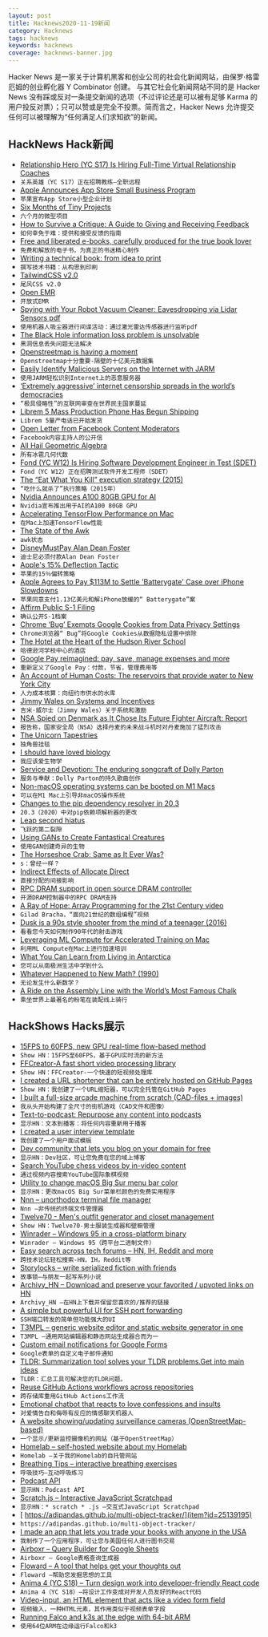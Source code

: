 ```yaml
---
layout: post
title: Hacknews2020-11-19新闻
category: Hacknews
tags: hacknews
keywords: hacknews
coverage: hacknews-banner.jpg
---
```


Hacker News 是一家关于计算机黑客和创业公司的社会化新闻网站，由保罗·格雷厄姆的创业孵化器 Y Combinator 创建。
与其它社会化新闻网站不同的是 Hacker News 没有踩或反对一条提交新闻的选项（不过评论还是可以被有足够 Karma 的用户投反对票）；只可以赞或是完全不投票。简而言之，Hacker News 允许提交任何可以被理解为“任何满足人们求知欲”的新闻。

## HackNews Hack新闻


- [Relationship Hero (YC S17) Is Hiring Full-Time Virtual Relationship Coaches](https://relationshiphero.com/careers?role=coach)
- `关系英雄（YC S17）正在招聘教练–全职远程`
- [Apple Announces App Store Small Business Program](https://www.apple.com/newsroom/2020/11/apple-announces-app-store-small-business-program/)
- `苹果宣布App Store小型企业计划`
- [Six Months of Tiny Projects](https://tinyprojects.dev/posts/six_months_of_tiny_projects)
- `六个月的微型项目`
- [How to Survive a Critique: A Guide to Giving and Receiving Feedback](https://www.aiga.org/how-to-survive-a-critique)
- `如何幸免于难：提供和接受反馈的指南`
- [Free and liberated e-books, carefully produced for the true book lover](https://standardebooks.org/)
- `免费和解放的电子书，为真正的书迷精心制作`
- [Writing a technical book: from idea to print](https://sararobinson.dev/2020/11/17/writing-a-technical-book.html)
- `撰写技术书籍：从构思到印刷`
- [TailwindCSS v2.0](https://blog.tailwindcss.com/tailwindcss-v2)
- `尾风CSS v2.0`
- [Open EMR](https://www.open-emr.org/)
- `开放式EMR`
- [Spying with Your Robot Vacuum Cleaner: Eavesdropping via Lidar Sensors pdf](https://www.cs.umd.edu/~nirupam/images/2_publication/papers/LidarPhone_SenSys20_nirupam.pdf)
- `使用机器人吸尘器进行间谍活动：通过激光雷达传感器进行监听pdf`
- [The Black Hole information loss problem is unsolvable](http://backreaction.blogspot.com/2020/11/the-black-hole-information-loss-problem.html)
- `黑洞信息丢失问题无法解决`
- [Openstreetmap is having a moment](https://joemorrison.medium.com/openstreetmap-is-having-a-moment-dcc7eef1bb01)
- `Openstreetmap十分重要-隔壁的十亿美元数据集`
- [Easily Identify Malicious Servers on the Internet with JARM](https://engineering.salesforce.com/easily-identify-malicious-servers-on-the-internet-with-jarm-e095edac525a)
- `使用JARM轻松识别Internet上的恶意服务器`
- [‘Extremely aggressive’ internet censorship spreads in the world’s democracies](https://news.umich.edu/extremely-aggressive-internet-censorship-spreads-in-the-worlds-democracies/)
- `“极具侵略性”的互联网审查在世界民主国家蔓延`
- [Librem 5 Mass Production Phone Has Begun Shipping](https://puri.sm/posts/librem-5-mass-production-phone-has-begun-shipping/)
- `Librem 5量产电话已开始发货`
- [Open Letter from Facebook Content Moderators](https://www.foxglove.org.uk/news/open-letter-from-content-moderators-re-pandemic)
- `Facebook内容主持人的公开信`
- [All Hail Geometric Algebra](https://crypto.stanford.edu/~blynn/haskell/ga.html)
- `所有冰雹几何代数`
- [Fond (YC W12) Is Hiring Software Development Engineer in Test (SDET)](https://jobs.lever.co/fond/796724b5-fda2-415b-908c-1015bdc8dbbd)
- `Fond（YC W12）正在招聘测试软件开发工程师（SDET）`
- [The “Eat What You Kill” execution strategy (2015)](https://webtide.com/eat-what-you-kill/)
- `“吃什么就杀了”执行策略（2015年）`
- [Nvidia Announces A100 80GB GPU for AI](https://nvidianews.nvidia.com/news/nvidia-doubles-down-announces-a100-80gb-gpu-supercharging-worlds-most-powerful-gpu-for-ai-supercomputing)
- `Nvidia宣布推出用于AI的A100 80GB GPU`
- [Accelerating TensorFlow Performance on Mac](https://blog.tensorflow.org/2020/11/accelerating-tensorflow-performance-on-mac.html)
- `在Mac上加速TensorFlow性能`
- [The State of the Awk](https://lwn.net/Articles/820829/)
- `awk状态`
- [DisneyMustPay Alan Dean Foster](https://www.sfwa.org/2020/11/18/disney-must-pay/)
- `迪士尼必须付款Alan Dean Foster`
- [Apple's 15% Deflection Tactic](https://www.johnluxford.com/blog/apples-15-percent-deflection-tactic/)
- `苹果的15％偏转策略`
- [Apple Agrees to Pay $113M to Settle 'Batterygate' Case over iPhone Slowdowns](https://text.npr.org/936268845)
- `苹果同意支付1.13亿美元和解iPhone放缓的“ Batterygate”案`
- [Affirm Public S-1 Filing](https://www.sec.gov/Archives/edgar/data/1820953/000110465920126927/tm2026663-4_s1.htm)
- `确认公开S-1档案`
- [Chrome ‘Bug’ Exempts Google Cookies from Data Privacy Settings](https://hfet.org/chrome-bug-exempts-google-cookies-from-data-privacy-settings/)
- `Chrome浏览器“ Bug”将Google Cookies从数据隐私设置中排除`
- [The Hotel at the Heart of the Hudson River School](https://www.laphamsquarterly.org/roundtable/hotel-heart-hudson-river-school)
- `哈德逊河学校中心的酒店`
- [Google Pay reimagined: pay, save, manage expenses and more](https://blog.google/products/google-pay/reimagined-pay-save-manage-expenses-and-more/)
- `重新定义了Google Pay：付款，节省，管理费用等`
- [An Account of Human Costs: The reservoirs that provide water to New York City](https://placesjournal.org/article/reservoir-an-account-of-human-costs/)
- `人力成本核算：向纽约市供水的水库`
- [Jimmy Wales on Systems and Incentives](https://medium.com/conversations-with-tyler/jimmy-wales-tyler-cowen-wikipedia-610b6e931d20)
- `吉米·威尔士（Jimmy Wales）关于系统和激励`
- [NSA Spied on Denmark as It Chose Its Future Fighter Aircraft: Report](https://www.thedrive.com/the-war-zone/37668/nsa-spied-on-denmark-as-it-chose-its-future-fighter-aircraft-report)
- `报告称，国家安全局（NSA）选择丹麦的未来战斗机时对丹麦施加了猛烈攻击`
- [The Unicorn Tapestries](https://www.theparisreview.org/blog/2020/11/18/the-secret-of-the-unicorn-tapestries/)
- `独角兽挂毯`
- [I should have loved biology](https://jsomers.net/i-should-have-loved-biology/)
- `我应该爱生物学`
- [Service and Devotion: The enduring songcraft of Dolly Parton](https://www.bookforum.com/print/2704/the-enduring-songcraft-of-dolly-parton-24261)
- `服务与奉献：Dolly Parton的持久歌曲创作`
- [Non-macOS operating systems can be booted on M1 Macs](https://support.apple.com/guide/mac-help/macos-recovery-a-mac-apple-silicon-mchl82829c17/11.0/mac/11.0#mchl9b13cbdc)
- `可以在M1 Mac上引导非macOS操作系统`
- [Changes to the pip dependency resolver in 20.3](https://pip.pypa.io/en/latest/user_guide/#changes-to-the-pip-dependency-resolver-in-20-2-2020)
- `20.3（2020）中对pip依赖项解析器的更改`
- [Leap second hiatus](https://fanf.dreamwidth.org/133823.html)
- `飞跃的第二裂隙`
- [Using GANs to Create Fantastical Creatures](https://ai.googleblog.com/2020/11/using-gans-to-create-fantastical.html)
- `使用GAN创建奇异的生物`
- [The Horseshoe Crab: Same as It Ever Was?](https://daily.jstor.org/the-horseshoe-crab-same-as-it-ever-was/)
- `s：曾经一样？`
- [Indirect Effects of Allocate Direct](https://serce.me/posts/18-11-2020-allocate-direct/)
- `直接分配的间接影响`
- [RPC DRAM support in open source DRAM controller](https://antmicro.com/blog/2020/10/rpc-dram-support-in-litedram/)
- `开源DRAM控制器中的RPC DRAM支持`
- [A Ray of Hope: Array Programming for the 21st Century video](https://www.youtube.com/watch?v=x1FoTYnJxeY)
- `Gilad Bracha，“面向21世纪的数组编程”视频`
- [Dusk is a 90s style shooter from the mind of a teenager (2016)](https://killscreen.com/previously/articles/dusk-90s-style-shooter-mind-teenager/)
- `看看您今天如何制作90年代的射击游戏`
- [Leveraging ML Compute for Accelerated Training on Mac](https://machinelearning.apple.com/updates/ml-compute-training-on-mac)
- `利用ML Compute在Mac上进行加速培训`
- [What You Can Learn from Living in Antarctica](http://nautil.us/issue/92/frontiers/what-you-can-learn-from-living-in-antarctica)
- `您可以从南极洲生活中学到什么`
- [Whatever Happened to New Math? (1990)](https://www.americanheritage.com/whatever-happened-new-math-0#1)
- `无论发生什么新数学？ `
- [A Ride on the Assembly Line with the World’s Most Famous Chalk](https://www.nytimes.com/2020/11/17/world/asia/hagoromo-chalk.html)
- `乘坐世界上最著名的粉笔在装配线上骑行`


## HackShows Hacks展示

- [ 15FPS to 60FPS, new GPU real-time flow-based method](https://www.youtube.com/watch?v=lqtqmP46LaA)
- `Show HN：15FPS至60FPS，基于GPU实时流的新方法`
- [ FFCreator-A fast short video processing library](https://github.com/tnfe/FFCreator)
- `Show HN：FFCreator-一个快速的短视频处理库`
- [ I created a URL shortener that can be entirely hosted on GitHub Pages](https://github.com/nelsontky/gh-pages-url-shortener)
- `Show HN：我创建了一个URL缩短器，可以完全托管在GitHub Pages`
- [ I built a full-size arcade machine from scratch (CAD-files + images)](https://github.com/maxvfischer/DIY-arcade)
- `我从头开始构建了全尺寸的街机游戏（CAD文件和图像）`
- [ Text-to-podcast: Repurpose any content into podcasts](https://www.narratedbypoise.com/)
- `显示HN：文本到播客：将任何内容重新用于播客`
- [ I created a user interview template](https://www.userinterviewexchange.com/blog/user-interview-template)
- `我创建了一个用户面试模板`
- [ Dev community that lets you blog on your domain for free](https://hashnode.com)
- `显示HN：Dev社区，可让您免费在您的域上博客`
- [ Search YouTube chess videos by in-video content](https://search.chessvision.ai/)
- `通过视频内容搜索YouTube国际象棋视频`
- [ Utility to change macOS Big Sur menu bar color](https://github.com/igorkulman/ChangeMenuBarColor)
- `显示HN：更改macOS Big Sur菜单栏颜色的免费实用程序`
- [ Nnn – unorthodox terminal file manager](https://github.com/jarun/nnn)
- `Nnn –非传统的终端文件管理器`
- [ Twelve70 - Men's outfit generator and closet management](https://www.twelve70.com/)
- `Show HN：Twelve70-男士服装生成器和壁橱管理`
- [ Winrader – Windows 95 in a cross-platform binary](https://github.com/c9fe/winrader)
- `Winrader – Windows 95（跨平台二进制文件）`
- [ Easy search across tech forums – HN, IH, Reddit and more](https://forumsearch.io)
- `跨技术论坛轻松搜索-HN，IH，Reddit等`
- [ Storylocks – write serialized fiction with friends](http://storylocks.com?source=hn)
- `故事锁–与朋友一起写系列小说`
- [ Archivy_HN – Download and preserve your favorited / upvoted links on HN](https://github.com/archivy/archivy_hn)
- `Archivy_HN –在HN上下载并保留您喜欢的/推荐的链接`
- [ A simple but powerful UI for SSH port forwarding](https://github.com/jamt9000/AwesomePortForwarding)
- `SSH端口转发的简单但功能强大的UI`
- [ T3MPL – generic website editor and static website generator in one](https://github.com/b4rtaz/t3mpl-editor)
- `T3MPL –通用网站编辑器和静态网站生成器合而为一`
- [ Custom email notifications for Google Forms](https://www.formocto.com/)
- `Google表单的自定义电子邮件通知`
- [ TLDR: Summarization tool solves your TLDR problems.Get into main ideas](https://quillbot.com/summarize)
- `TLDR：汇总工具可解决您的TLDR问题。`
- [ Reuse GitHub Actions workflows across repositories](https://github.com/fregante/ghat)
- `跨存储库重用GitHub Actions工作流`
- [ Emotional chatbot that reacts to love confessions and insults](https://www.emobot.io)
- `对爱情告白和侮辱有反应的情感聊天机器人`
- [ A website showing/updating surveillance cameras (OpenStreetMap-based)](https://pietervdvn.github.io/MapComplete/surveillance.html?z=17&lat=51.5004&lon=0.029107#)
- `一个显示/更新监控摄像机的网站（基于OpenStreetMap）`
- [ Homelab – self-hosted website about my Homelab](https://hydn.dev)
- `Homelab –关于我的Homelab的自托管网站`
- [ Breathing Tips – interactive breathing exercises](https://breathing.tips)
- `呼吸技巧–互动呼吸练习`
- [ Podcast API](https://www.listennotes.com/api/)
- `显示HN：Podcast API`
- [ Scratch.js – Interactive JavaScript Scratchpad](https://hole.dev/scratch/)
- `显示HN：* scratch * .js –交互式JavaScript Scratchpad`
- [ https://adipandas.github.io/multi-object-tracker/](item?id=25139195)
- `https://adipandas.github.io/multi-object-tracker/`
- [ I made an app that lets you trade your books with anyone in the USA](https://apps.apple.com/us/app/biblo-trade-your-books/id1536370914)
- `我制作了一个应用程序，可让您与美国任何人进行图书交易`
- [ Airboxr – Query Builder for Google Sheets](https://airboxr.com/demo)
- `Airboxr – Google表格查询生成器`
- [ Floward – A tool that helps get your thoughts out](https://www.floward.app/)
- `Floward –帮助您发掘思想的工具`
- [ Anima 4 (YC S18) – Turn design work into developer-friendly React code](item?id=25143052)
- `Anima 4（YC S18）–将设计工作变成对开发人员友好的React代码`
- [ Video-input, an HTML element that acts like a video form field](https://github.com/wgryc/video-input-js)
- `视频输入，一种HTML元素，其作用类似于视频表单字段`
- [ Running Falco and k3s at the edge with 64-bit ARM](https://blog.alexellis.io/falco-at-the-edge-arm64/)
- `使用64位ARM在边缘运行Falco和k3`

